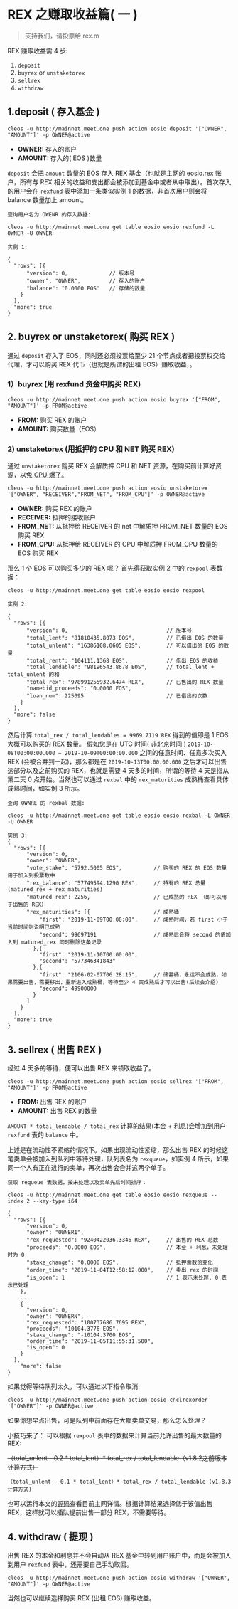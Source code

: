 # REX 之赚取收益篇( 一 )

> 支持我们，请投票给 rex.m

REX 赚取收益需 4 步: 
1. `deposit`
2. `buyrex` or `unstaketorex`
3. `sellrex`
4. `withdraw`

## 1.deposit ( 存入基金 )

```
cleos -u http://mainnet.meet.one push action eosio deposit '["OWNER", "AMOUNT"]' -p OWNER@active
```
- **OWNER:**  存入的账户
- **AMOUNT:** 存入的( EOS )数量

`deposit` 会把 `amount` 数量的 EOS 存入 REX 基金（也就是主网的 eosio.rex 账户，所有与 REX 相关的收益和支出都会被添加到基金中或者从中取出）。首次存入的用户会在 `rexfund` 表中添加一条类似实例 1 的数据，非首次用户则会将 balance 数量加上 amount。

```
查询用户名为 OWENR 的存入数据:

cleos -u http://mainnet.meet.one get table eosio eosio rexfund -L OWNER -U OWNER
```
```
实例 1:

{
  "rows": [{
      "version": 0,             // 版本号
      "owner": "OWNER",         // 存入的账户
      "balance": "0.0000 EOS"   // 存储的数量
    }
  ],
  "more": true
}
```

## 2. buyrex or unstaketorex( 购买 REX )

通过 `deposit` 存入了 EOS，同时还必须投票给至少 21 个节点或者把投票权交给代理，才可以购买 REX 代币（也就是所谓的出租 EOS）赚取收益，。

### 1）buyrex (用 rexfund 资金中购买 REX)

```
cleos -u http://mainnet.meet.one push action eosio buyrex '["FROM", "AMOUNT"]' -p FROM@active
```

- **FROM:**   购买 REX 的账户
- **AMOUNT:** 购买数量（EOS）

### 2) unstaketorex (用抵押的 CPU 和 NET 购买 REX)

通过 `unstaketorex` 购买 REX 会解质押 CPU 和 NET 资源，在购买前计算好资源，以免 [CPU 爆了](https://cpubaole.com)。
```
cleos -u http://mainnet.meet.one push action eosio unstaketorex '["OWNER", "RECEIVER","FROM_NET", "FROM_CPU"]' -p OWNER@active
```
- **OWNER:**      购买 REX 的账户 
- **RECEIVER:**   抵押的接收账户
- **FROM_NET:**   从抵押给 RECEIVER 的 net 中解质押 FROM_NET 数量的 EOS 购买 REX
- **FROM_CPU:**   从抵押给 RECEIVER 的 CPU 中解质押 FROM_CPU 数量的 EOS 购买 REX

那么 1 个 EOS 可以购买多少的 REX 呢？
首先得获取实例 2 中的 `rexpool` 表数据：

```
cleos -u http://mainnet.meet.one get table eosio eosio rexpool
```
```
实例 2:

{
  "rows": [{
      "version": 0,                               // 版本号
      "total_lent": "81810435.8073 EOS",          // 已借出 EOS 的数量
      "total_unlent": "16386108.0605 EOS",        // 可以借出的 EOS 的数量
      "total_rent": "104111.1368 EOS",            // 借出 EOS 的收益
      "total_lendable": "98196543.8678 EOS",      // total_lent + total_unlent 的和
      "total_rex": "978991255932.6474 REX",       // 已售出的 REX 数量
      "namebid_proceeds": "0.0000 EOS",           
      "loan_num": 225095                          // 已借出的次数
    }
  ],
  "more": false
}
```
然后计算 `total_rex / total_lendables = 9969.7119 REX` 得到的值即是 1 EOS 大概可以购买的 REX 数量。
假如您是在 UTC 时间( 非北京时间 ) `2019-10-08T00:00:00.000 ~ 2019-10-09T00:00:00.000` 之间的任意时间、任意多次买入 REX (会被合并到一起)，那么都是在 `2019-10-13T00.00.00.000` 之后才可以出售这部分以及之前购买的 REX，也就是需要 4 天多的时间，所谓的等待 4 天是指从第二天 0 点开始。当然也可以通过 `rexbal` 中的 `rex_maturities` 成熟桶查看具体成熟时间，如实例 3 所示。

```
查询 OWNRE 的 rexbal 数据:

cleos -u http://mainnet.meet.one get table eosio eosio rexbal -L OWNER -U OWNER
```
```
实例 3:
{
  "rows": [{
      "version": 0,
      "owner": "OWNER",                       
      "vote_stake": "5792.5005 EOS",          // 购买的 REX 的 EOS 数量用于加入到投票数中
      "rex_balance": "57749594.1290 REX",     // 持有的 REX 总量(matured_rex + rex_maturities)
      "matured_rex": 2256,                    // 已成熟的 REX （即可以用于出售的 REX）
      "rex_maturities": [{                    // 成熟桶
          "first": "2019-11-09T00:00:00",     // 成熟时间，若 first 小于当前时间则说明已成熟
          "second": 99697191                  // 成熟后会将 second 的值加入到 matured_rex 同时删除这条记录
        },{
          "first": "2019-11-10T00:00:00",
          "second": "577346341843"
        },{
          "first": "2106-02-07T06:28:15",     // 储蓄桶，永远不会成熟，如果需要出售，需要移出，重新进入成熟桶，等待至少 4 天成熟后才可以出售(后续会介绍)
          "second": 49900000
        }
      ]
    }
  ],
  "more": true
}
```

## 3. sellrex ( 出售 REX )

经过 4 天多的等待，便可以出售 REX 来领取收益了。
```
cleos -u http://mainnet.meet.one push action eosio sellrex '["FROM", "AMOUNT"]' -p FROM@active
```
- **FROM:**   出售 REX 的账户
- **AMOUNT:** 出售 REX 的数量

`AMOUNT * total_lendable / total_rex` 计算的结果(本金 + 利息)会增加到用户 `rexfund` 表的 `balance` 中。

上述是在流动性不紧缩的情况下。如果出现流动性紧缩，那么出售 REX 的时候这笔卖单会被加入到队列中等待处理，队列表名为 `rexqueue`，如实例 4 所示，如果同一个人有正在进行的卖单，再次出售会合并这两个单子。
```
获取 requeue 表数据，按未处理以及卖单先后时间排序：

cleos -u http://mainnet.meet.one get table eosio eosio rexqueue --index 2 --key-type i64   
```
```
{
  "rows": [{
      "version": 0,
      "owner": "OWNER1",
      "rex_requested": "9240422036.3346 REX",     // 出售的 REX 总数
      "proceeds": "0.0000 EOS",                   // 本金 + 利息，未处理时为 0 
      "stake_change": "0.0000 EOS",               // 抵押票数的变化
      "order_time": "2019-11-04T12:58:12.000",    // 卖出 rex 的时间
      "is_open": 1                                // 1 表示未处理, 0 表示已处理
    },
    ....
    {
      "version": 0,
      "owner": "OWNERN",
      "rex_requested": "100737686.7695 REX",
      "proceeds": "10104.3776 EOS",
      "stake_change": "-10104.3700 EOS",
      "order_time": "2019-11-05T11:55:31.500",
      "is_open": 0
    }
  ],
    "more": false
}
```
如果觉得等待队列太久，可以通过以下指令取消:
```
cleos -u http://mainnet.meet.one push action eosio cnclrexorder '["OWNER"]' -p OWNER@active
```

如果你想早点出售，可是队列中前面存在大额卖单交易，那么怎么处理？

小技巧来了：
可以根据 `rexpool` 表中的数据来计算当前允许出售的最大数量的 REX:

~~（total_unlent - 0.2 * total_lent）* total_rex / total_lendable（v1.8.2之前版本计算方式）~~
```
（total_unlent - 0.1 * total_lent）* total_rex / total_lendable (v1.8.3 计算方式)
```
也可以运行本文的[源码](./get_max_available_sell_amount.js)查看目前主网详情。根据计算结果选择低于该值出售 REX，这样就可以插队提前出售一部分 REX，不需要等待。

## 4. withdraw ( 提现 )

出售 REX 的本金和利息并不会自动从 REX 基金中转到用户账户中，而是会被加入到用户 `rexfund` 表中，还需要自己手动取回。

```
cleos -u http://mainnet.meet.one push action eosio withdraw '["OWNER", "AMOUNT"]' -p OWNER@active
```

当然也可以继续选择购买 REX (出租 EOS) 赚取收益。


